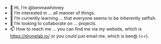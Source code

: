 - 👋 Hi, I’m @benmawhinney
- 👀 I’m interested in ... all manner of things. 
- 🌱 I’m currently learning ... that everyone seems to be inherently selfish.   
- 💞️ I’m looking to collaborate on ... projects. 
- 📫 How to reach me ... you can find me via my website, which is https://dronelab.io/ or you could just email me, which is ben@ (<<). 

<!---
benmawhinney/benmawhinney is a ✨ special ✨ repository because its `README.md` (this file) appears on your GitHub profile.
You can click the Preview link to take a look at your changes.
--->
